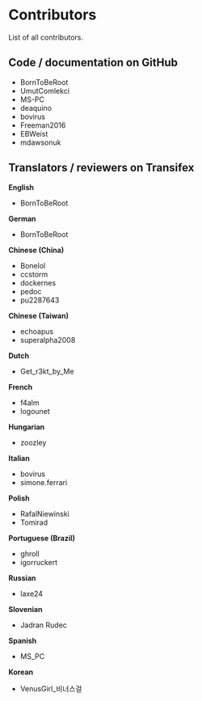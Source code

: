 # Contributors

List of all contributors.

## Code / documentation on GitHub

- BornToBeRoot
- UmutComlekci
- MS-PC
- deaquino
- bovirus
- Freeman2016
- EBWeist
- mdawsonuk

## Translators / reviewers on Transifex

**English**

- BornToBeRoot

**German**

- BornToBeRoot

**Chinese (China)**

- Bonelol
- ccstorm
- dockernes
- pedoc
- pu2287643

**Chinese (Taiwan)**

- echoapus
- superalpha2008

**Dutch**

- Get_r3kt_by_Me

**French**

- f4alm
- logounet

**Hungarian**

- zoozley

**Italian**

- bovirus
- simone.ferrari

**Polish**

- RafalNiewinski
- Tomirad

**Portuguese (Brazil)**

- ghroll
- igorruckert

**Russian**

- laxe24

**Slovenian**

- Jadran Rudec

**Spanish**

- MS_PC

**Korean**

- VenusGirl\_비너스걸
